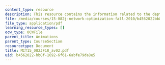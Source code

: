 ```yaml
---
content_type: resource
description: This resource contains the information related to the depth first search.
file: /media/courses/15-082j-network-optimization-fall-2010/b4562022bb8f16926f616abfe79da8e5_MIT15_082JF10_av02.pdf
file_type: application/pdf
learning_resource_types: []
ocw_type: OCWFile
parent_title: Animations
parent_type: CourseSection
resourcetype: Document
title: MIT15_082JF10_av02.pdf
uid: b4562022-bb8f-1692-6f61-6abfe79da8e5
---
```

